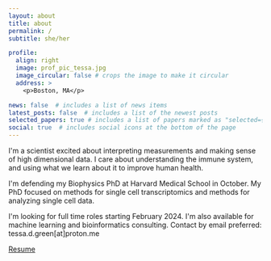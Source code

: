 ```yaml
---
layout: about
title: about
permalink: /
subtitle: she/her

profile:
  align: right
  image: prof_pic_tessa.jpg
  image_circular: false # crops the image to make it circular
  address: >
    <p>Boston, MA</p>

news: false  # includes a list of news items
latest_posts: false  # includes a list of the newest posts
selected_papers: true # includes a list of papers marked as "selected={true}"
social: true  # includes social icons at the bottom of the page
---
```


I'm a scientist excited about interpreting measurements and making sense of high dimensional data. I care about understanding the immune system, and using what we learn about it to improve human health. 

I'm defending my Biophysics PhD at Harvard Medical School in October. My PhD focused on methods for single cell transcriptomics and methods for analyzing single cell data.  

I'm looking for full time roles starting February 2024. I'm also available for machine learning and bioinformatics consulting. Contact by email preferred: tessa.d.green[at]proton.me

[Resume](assets/pdf/resume_2023_MIT_incl.pdf)
